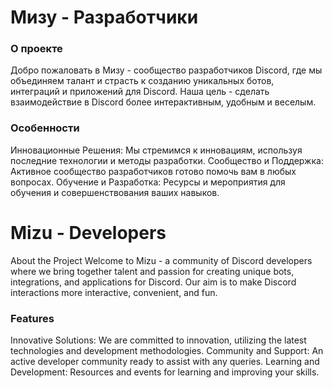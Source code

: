 # Мизу - Разработчики
### О проекте
Добро пожаловать в Мизу - сообщество разработчиков Discord, где мы объединяем талант и страсть к созданию уникальных ботов, интеграций и приложений для Discord. Наша цель - сделать взаимодействие в Discord более интерактивным, удобным и веселым.

### Особенности
Инновационные Решения: Мы стремимся к инновациям, используя последние технологии и методы разработки.
Сообщество и Поддержка: Активное сообщество разработчиков готово помочь вам в любых вопросах.
Обучение и Разработка: Ресурсы и мероприятия для обучения и совершенствования ваших навыков.

# Mizu - Developers
About the Project
Welcome to Mizu - a community of Discord developers where we bring together talent and passion for creating unique bots, integrations, and applications for Discord. Our aim is to make Discord interactions more interactive, convenient, and fun.

### Features
Innovative Solutions: We are committed to innovation, utilizing the latest technologies and development methodologies.
Community and Support: An active developer community ready to assist with any queries.
Learning and Development: Resources and events for learning and improving your skills.

